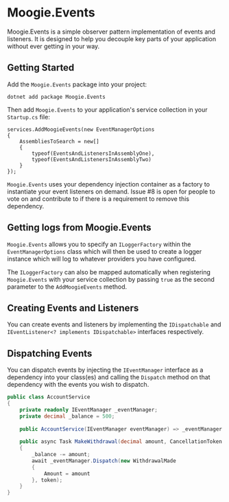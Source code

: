 # Moogie.Events

Moogie.Events is a simple observer pattern implementation of events and listeners. It is designed to help you decouple
key parts of your application without ever getting in your way.

## Getting Started

Add the `Moogie.Events` package into your project:

`dotnet add package Moogie.Events`

Then add `Moogie.Events` to your application's service collection in your `Startup.cs` file:

```
services.AddMoogieEvents(new EventManagerOptions
{
    AssembliesToSearch = new[]
    {
        typeof(EventsAndListenersInAssemblyOne),
        typeof(EventsAndListenersInAssemblyTwo)
    }
});
```

`Moogie.Events` uses your dependency injection container as a factory to instantiate your event listeners on demand.
Issue #8 is open for people to vote on and contribute to if there is a requirement to remove this dependency.

## Getting logs from Moogie.Events

`Moogie.Events` allows you to specify an `ILoggerFactory` within the `EventManagerOptions` class which will then
be used to create a logger instance which will log to whatever providers you have configured. 

The `ILoggerFactory` can also be mapped automatically when registering `Moogie.Events` with your service collection by 
passing `true` as the second parameter to the `AddMoogieEvents` method.

## Creating Events and Listeners

You can create events and listeners by implementing the `IDispatchable` and `IEventListener<? implements IDispatchable>`
interfaces respectively.

## Dispatching Events

You can dispatch events by injecting the `IEventManager` interface as a dependency into your class(es) and calling the 
`Dispatch` method on that dependency with the events you wish to dispatch.

```csharp
public class AccountService
{
    private readonly IEventManager _eventManager;
    private decimal _balance = 500;
       
    public AccountService(IEventManager eventManager) => _eventManager = eventManager;
    
    public async Task MakeWithdrawal(decimal amount, CancellationToken token)
    {
        _balance -= amount;
        await _eventManager.Dispatch(new WithdrawalMade
        {
            Amount = amount
        }, token);
    }
}
```
